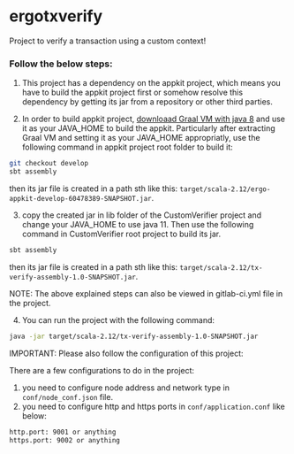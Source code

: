 # ergotxverify
Project to verify a transaction using a custom context!

### Follow the below steps:

1. This project has a dependency on the appkit project, which means you have to build the appkit project first or somehow resolve this dependency by getting its jar from a repository or other third parties.

2. In order to build appkit project, [downloaad Graal VM with java 8](https://github.com/graalvm/graalvm-ce-builds/releases) and use it as your JAVA_HOME to build the appkit. Particularly after extracting Graal VM and setting it as your JAVA_HOME appropriatly, use the following command in appkit project root folder to build it:
~~~bash
git checkout develop
sbt assembly
~~~
then its jar file is created in a path sth like this: `target/scala-2.12/ergo-appkit-develop-60478389-SNAPSHOT.jar`.

3. copy the created jar in lib folder of the CustomVerifier project and change your JAVA_HOME to use java 11. Then use the following command in CustomVerifier root project to build its jar.
~~~bash
sbt assembly
~~~
then its jar file is created in a path sth like this: `target/scala-2.12/tx-verify-assembly-1.0-SNAPSHOT.jar`.


NOTE: The above explained steps can also be viewed in gitlab-ci.yml file in the project.

4. You can run the project with the following command:
~~~bash
java -jar target/scala-2.12/tx-verify-assembly-1.0-SNAPSHOT.jar
~~~

IMPORTANT: Please also follow the configuration of this project:

There are a few configurations to do in the project:

1. you need to configure node address and network type in `conf/node_conf.json` file.
2. you need to configure http and https ports in `conf/application.conf` like below:
~~~bash
http.port: 9001 or anything
https.port: 9002 or anything
~~~
